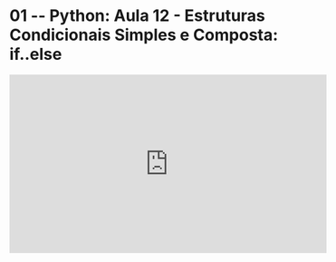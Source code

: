# 01 -- Python: Aula 12 - Estruturas Condicionais Simples e Composta: if..else

<iframe 
        width="560" 
        height="315" 
        src="https://www.youtube.com/embed/xTsU3JNKIWw" 
        title="YouTube video player" 
        frameborder="0" 
        allow="accelerometer; autoplay; clipboard-write; encrypted-media; gyroscope; picture-in-picture" 
        allowfullscreen
        >
</iframe>

